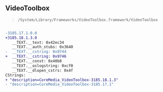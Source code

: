 ## VideoToolbox

> `/System/Library/Frameworks/VideoToolbox.framework/VideoToolbox`

```diff

-3185.17.1.0.0
+3185.18.1.3.0
   __TEXT.__text: 0x42ec34
   __TEXT.__auth_stubs: 0x3640
-  __TEXT.__cstring: 0x9744
+  __TEXT.__cstring: 0x9746
   __TEXT.__const: 0x40b8
   __TEXT.__oslogstring: 0xcf0
   __TEXT.__dlopen_cstrs: 0x4f
CStrings:
+ "description=CoreMedia_VideoToolbox-3185.18.1.3"
- "description=CoreMedia_VideoToolbox-3185.17.1"

```
